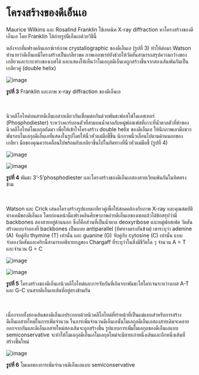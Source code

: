 # โครงสร้างของดีเอ็นเอ

Maurice Wilkins และ Rosalind Franklin ใช้เทคนิค X-ray diffraction หาโครงสร้างของดีเอ็นเอ โดย Franklin ได้ถ่ายรูปดีเอ็นเอด้วยวิธีนี้

หลังจากที่แฟรงคลินเอกซ์เรย์ภาพ crystallographic ของดีเอ็นเอ (รูปที่ 3) ทำให้ต่อมา Watson ทำนายว่าดีเอ็นเอมีโครงสร้างเป็นเกลียวขด ภาพเอกซเรย์ยังช่วยให้วัตสันสามารถสรุปความกว้างของเกลียวและระยะห่างของเบสได้ และแสดงให้เห็นว่าโมเลกุลดีเอ็นเอถูกสร้างขึ้นจากสองเส้นพันกันเป็นเกลียวคู่ (double helix)

![image](https://github.com/mdetcharoen/etc/assets/70691598/521617c2-34f5-41b9-be50-e2ead23ae3ac)

**รูปที่ 3** Franklin และภาพ x-ray diffraction ของดีเอ็นเอ

</br>
</br>
นิวคลีโอไทด์บนสายดีเอ็นเอสายเดียวกันเชื่อมต่อกันด้วยพันธะฟอสโฟไดเอสเทอร์ (Phosphodiester) ระหว่างคาร์บอนตัวที่สามบนน้ำตาลกับหมู่ฟอสเฟสที่เกาะที่น้ำตาลตัวที่ห้าของนิวคลีโอไทด์โมเลกุลถัดมา
เพื่อให้เข้าใจโครงสร้าง double helix ของดีเอ็นเอ ให้นึกภาพเอามือขวาพันรอบโมเลกุลดีเอ็นเอที่แสดงในรูปโดยให้นิ้วหัวแม่มือชี้ขึ้น นึกภาพนิ้วเลื่อนไปตามด้านนอกของเกลียว มือของคุณควรเคลื่อนไปพร้อมกับเกลียวขึ้นไปในทิศทางที่นิ้วหัวแม่มือชี้ (รูปที่ 4)

![image](https://github.com/mdetcharoen/etc/assets/70691598/3baae4f2-14a2-4fa6-b903-7c92bcd99dcb)

![image](https://github.com/mdetcharoen/etc/assets/70691598/4b2877cf-9841-4e1c-a485-c1e5fa0c714b)

**รูปที่ 4** พันธะ 3’-5’phosphodiester และโครงสร้างของดีเอ็นเอสองสายเวียนพันกันในทิศตรงข้าม

</br>
</br>
Watson และ Crick เสนอโครงสร้างรูปแบบเกลียวคู่เพื่อให้สอดคล้องกับภาพ X-ray และคุณสมบัติทางเคมีของดีเอ็นเอ โดยก่อนหน้านี้แฟรงคลินศึกษาภาพถ่ายดีเอ็นเอของเธอแล้วได้ข้อสรุปว่ามี backbones สองสายอยู่ด้านนอก ซึ่งก็คือส่วนที่เป็นน้ำตาล deoxyribose และหมู่ฟอสเฟต
วัตสันสร้างแบบจำลองที่ backbones เป็นแบบ antiparallel (ทิศทางตรงกันข้าม) เขาระบุว่า adenine (A) จับคู่กับ thymine (T) เท่านั้น และ guanine (G) จับคู่กับ cytosine (C) เท่านั้น แบบจำลองวัตสันและคริกนี้สามารถอธิบายกฎของ Chargaff ที่ระบุว่าในสิ่งมีชีวิตใด ๆ จำนวน A = T และจำนวน G = C

![image](https://github.com/mdetcharoen/etc/assets/70691598/61e1ff7f-1d78-4c9d-9606-d5299140187a)

![image](https://github.com/mdetcharoen/etc/assets/70691598/fb9f2167-9fa3-4769-91bc-1d9fbd72c892)

**รูปที่ 5** โครงสร้างของดีเอ็นเอนิวคลีโอไทด์และการจับกันที่เกิดจากพันธะไฮโดรเจนระหว่างเบส A-T และ G-C บนสายดีเอ็นเอเส้นที่อยู่ตรงข้ามกัน

</br>
</br>
เนื่องจากทั้งสองเส้นของดีเอ็นเอประกอบด้วยนิวคลีโอไทด์ที่ทำหน้าที่เป็นแม่แบบสำหรับการสร้างดีเอ็นเอสายใหม่ในการเพิ่มจำนวน ในการเพิ่มจำนวนดีเอ็นเอนั้นโมเลกุลดีเอ็นเอสองสายเดิมจะคลายออกจากกันและดีเอ็นเอสายใหม่สองเส้นจะถูกสร้างขึ้น รูปแบบการเพิ่มโมเลกุลของดีเอ็นเอแบบ semiconservative จะทำให้โมเลกุลดีเอ็นเอโมเลกุลใหม่จะมีสายเก่าหนึ่งเส้นและอีกหนึ่งเส้นที่สร้างขึ้นใหม่

![image](https://github.com/mdetcharoen/etc/assets/70691598/4c87a353-f813-46fb-99bc-4189a9308f77)

**รูปที่ 6** โมเดลของการเพิ่มจำนวนดีเอ็นเอแบบ semiconservative

